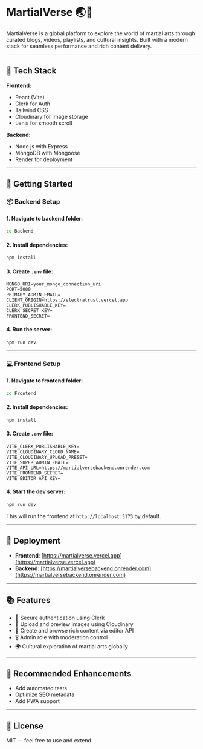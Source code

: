 # MartialVerse 🌏🥋

MartialVerse is a global platform to explore the world of martial arts through curated blogs, videos, playlists, and cultural insights. Built with a modern stack for seamless performance and rich content delivery.

---

## 🧱 Tech Stack

**Frontend:**

* React (Vite)
* Clerk for Auth
* Tailwind CSS
* Cloudinary for image storage
* Lenis for smooth scroll

**Backend:**

* Node.js with Express
* MongoDB with Mongoose
* Render for deployment

---

## 🔧 Getting Started

### 📦 Backend Setup

#### 1. Navigate to backend folder:

```bash
cd Backend
```

#### 2. Install dependencies:

```bash
npm install
```

#### 3. Create `.env` file:

```env
MONGO_URI=your_mongo_connection_uri
PORT=5000
PRIMARY_ADMIN_EMAIL=
CLIENT_ORIGIN=https://electratrust.vercel.app
CLERK_PUBLISHABLE_KEY=
CLERK_SECRET_KEY=
FRONTEND_SECRET=
```

#### 4. Run the server:

```bash
npm run dev
```

---

### 💻 Frontend Setup

#### 1. Navigate to frontend folder:

```bash
cd Frontend
```

#### 2. Install dependencies:

```bash
npm install
```

#### 3. Create `.env` file:

```env
VITE_CLERK_PUBLISHABLE_KEY=
VITE_CLOUDINARY_CLOUD_NAME=
VITE_CLOUDINARY_UPLOAD_PRESET=
VITE_SUPER_ADMIN_EMAIL=
VITE_API_URL=https://martialversebackend.onrender.com
VITE_FRONTEND_SECRET=
VITE_EDITOR_API_KEY=
```

#### 4. Start the dev server:

```bash
npm run dev
```

This will run the frontend at `http://localhost:5173` by default.

---

## 🚀 Deployment

* **Frontend**: [https://martialverse.vercel.app](https://martialverse.vercel.app)
* **Backend**: [https://martialversebackend.onrender.com](https://martialversebackend.onrender.com)

---

## 📚 Features

* 🔐 Secure authentication using Clerk
* 📸 Upload and preview images using Cloudinary
* 📘 Create and browse rich content via editor API
* 🎖️ Admin role with moderation control
* 🌍 Cultural exploration of martial arts globally

---

## 🧪 Recommended Enhancements

* Add automated tests
* Optimize SEO metadata
* Add PWA support

---

## 📜 License

MIT — feel free to use and extend.


